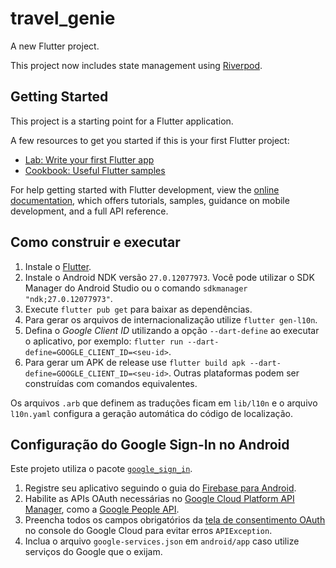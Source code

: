 # travel_genie

A new Flutter project.

This project now includes state management using [Riverpod](https://riverpod.dev).

## Getting Started

This project is a starting point for a Flutter application.

A few resources to get you started if this is your first Flutter project:

- [Lab: Write your first Flutter app](https://docs.flutter.dev/get-started/codelab)
- [Cookbook: Useful Flutter samples](https://docs.flutter.dev/cookbook)

For help getting started with Flutter development, view the
[online documentation](https://docs.flutter.dev/), which offers tutorials,
samples, guidance on mobile development, and a full API reference.

## Como construir e executar

1. Instale o [Flutter](https://docs.flutter.dev/get-started/install).
2. Instale o Android NDK versão `27.0.12077973`. Você pode utilizar o SDK Manager do Android Studio ou o comando `sdkmanager "ndk;27.0.12077973"`.
3. Execute `flutter pub get` para baixar as dependências.
4. Para gerar os arquivos de internacionalização utilize `flutter gen-l10n`.
5. Defina o *Google Client ID* utilizando a opção `--dart-define` ao executar o aplicativo, por exemplo:
   `flutter run --dart-define=GOOGLE_CLIENT_ID=<seu-id>`.
6. Para gerar um APK de release use `flutter build apk --dart-define=GOOGLE_CLIENT_ID=<seu-id>`. Outras plataformas podem ser construídas com comandos equivalentes.

Os arquivos `.arb` que definem as traduções ficam em `lib/l10n` e o arquivo `l10n.yaml` configura a geração automática do código de localização.

## Configuração do Google Sign-In no Android

Este projeto utiliza o pacote [`google_sign_in`](https://pub.dev/packages/google_sign_in).

1. Registre seu aplicativo seguindo o guia do [Firebase para Android](https://firebase.google.com/docs/android/setup).
2. Habilite as APIs OAuth necessárias no [Google Cloud Platform API Manager](https://console.developers.google.com/), como a [Google People API](https://developers.google.com/people/).
3. Preencha todos os campos obrigatórios da [tela de consentimento OAuth](https://console.developers.google.com/apis/credentials/consent) no console do Google Cloud para evitar erros `APIException`.
4. Inclua o arquivo `google-services.json` em `android/app` caso utilize serviços do Google que o exijam.
